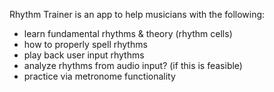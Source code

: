 Rhythm Trainer is an app to help musicians with the following: 
- learn fundamental rhythms & theory (rhythm cells)
- how to properly spell rhythms
- play back user input rhythms
- analyze rhythms from audio input? (if this is feasible)
- practice via metronome functionality